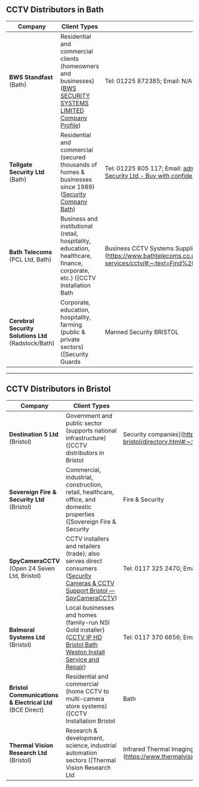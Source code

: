 
## CCTV Distributors in Bath

| **Company** | **Client Types** | **Contact** | **Address** | **Brands Distributed** |
|-------------|------------------|-------------|-------------|------------------------|
| **BWS Standfast** (Bath) | Residential and commercial clients (homeowners and businesses) ([BWS SECURITY SYSTEMS LIMITED Company Profile](https://www.dnb.com/business-directory/company-profiles.bws_security_systems_limited.0910b3ee067c923276a66353f654fade.html#:~:text=Haris%20Khan%20See%20more%20contacts,Investigation%20and%20Security%20Services)) | Tel: 01225 872385; Email: N/A ([B W S Standfast, Bath | Burglar Alarms & Security Systems - Yell](https://www.yell.com/biz/b-w-s-standfast-bath-3181153/#:~:text=Call)) | Unit 11, Church Farm Business Park, Corston, Bath BA2 9AP ([B W S Standfast, Bath | Burglar Alarms & Security Systems - Yell](https://www.yell.com/biz/b-w-s-standfast-bath-3181153/#:~:text=5,39)) | Not disclosed (installs various major security brands) |
| **Tollgate Security Ltd** (Bath) | Residential and commercial (secured thousands of homes & businesses since 1989) ([Security Company Bath](https://www.tollgatesecurity.co.uk/#:~:text=Tollgate%20Security%20was%20established%20with,to%20provide%20its%20clients%20with)) | Tel: 01225 805 117; Email: admin@tollgatesecurity.co.uk ([Tollgate Security Ltd - Buy with confidence](https://www.buywithconfidence.gov.uk/profile/tollgate-security-ltd/6387/#:~:text=Tollgate%20Security%20Ltd%20,See)) | The Old Joinery, Oxford Place, Combe Down, Bath BA2 5HW ([Tollgate Security, Bath | Burglar Alarms & Security Systems - Yell](https://www.yell.com/biz/tollgate-security-bath-6818129/#:~:text=,39)) | Not specified (uses “world-class” security solutions) |
| **Bath Telecoms** (PCL Ltd, Bath) | Business and institutional (retail, hospitality, education, healthcare, finance, corporate, etc.) ([CCTV Installation Bath | Business CCTV Systems Supplier](https://www.bathtelecoms.co.uk/products-services/cctv/#:~:text=Find%20Out%20More%20About%20CCTV,For)) | Tel: 01225 311 136; Email: N/A ([CCTV Installation Bath | Business CCTV Systems Supplier](https://www.bathtelecoms.co.uk/products-services/cctv/#:~:text=)) | Bath, Somerset (service area; contact via phone) ([CCTV Installation Bath | Business CCTV Systems Supplier](https://www.bathtelecoms.co.uk/products-services/cctv/#:~:text=)) | Not specified (integrates latest CCTV technologies) |
| **Cerebral Security Solutions Ltd** (Radstock/Bath) | Corporate, education, hospitality, farming (public & private sectors) ([Security Guards | Manned Security BRISTOL | Security Firm BRISTOL](https://cerebralsecurity.co.uk/#:~:text=Cerebral%20Security%20Solutions%20Bristol)) | Tel: 01761 231 840; Email: info@cerebralsecurity.co.uk ([Security CCTV Services BRISTOL, BATH & Surrounding Areas | Call 01761 231840](https://cerebralsecurity.co.uk/electronic-security/cctv/#:~:text=,info%40cerebralsecurity.co.uk)) | Welton Bibby & Baron, Station Rd, Midsomer Norton, Radstock BA3 2BE ([Cerebral Security Solutions | Leads FM](https://leadsfm.com/company/cerebral-security-solutions#:~:text=Company%20Address%3A)) | Not specified (provides advanced CCTV & security systems) |

---

## CCTV Distributors in Bristol

| **Company** | **Client Types** | **Contact** | **Address** | **Brands Distributed** |
|-------------|------------------|-------------|-------------|------------------------|
| **Destination 5 Ltd** (Bristol) | Government and public sector (supports national infrastructure) ([CCTV distributors in Bristol | Security companies](https://www.sourcesecurity.com/companies/cctv-distributors-bristol/directory.html#:~:text=Destination%205%20is%20a%20provider,and%20to%20assist%20operative%20safety)) | Tel: 0117 330 5476; Email: N/A ([Destination 5 Ltd, Bristol, United Kingdom (UK) | Contact Destination ...](https://www.sourcesecurity.com/companies/destination-5-ltd.html#:~:text=Destination%205%20Ltd%2C%20Bristol%2C%20United,0%29%20117%20330%205476)) | 17 Bourne Close, Kingswood, Bristol BS15 8AY ([Destination 5 Ltd, Bristol, United Kingdom (UK) | Contact Destination ...](https://www.sourcesecurity.com/companies/destination-5-ltd.html#:~:text=Destination%205%20Ltd%2C%20Bristol%2C%20United,0%29%20117%20330%205476)) | Not specified (integrator for various systems) |
| **Sovereign Fire & Security Ltd** (Bristol) | Commercial, industrial, construction, retail, healthcare, office, and domestic properties ([Sovereign Fire & Security | Fire & Security | Call Us Today](https://www.sovereignfireandsecurity.co.uk/#:~:text=Innovative%20Fire%2C%20Life%20Safety%20%26,Health%2C%20Office%20%26%20Domestic%20Properties)) | Tel: 0345 189 9808; Email: N/A ([Sovereign Fire & Security | Fire & Security | Call Us Today](https://www.sovereignfireandsecurity.co.uk/#:~:text=)) | Unit 7a St Martins Ind. Park, Avonmouth, Bristol BS11 0RS ([Sovereign Fire & Security | Fire & Security | Call Us Today](https://www.sovereignfireandsecurity.co.uk/#:~:text=Bristol%20Office)) | Not specified (variety of security system brands; NSI Gold accredited) |
| **SpyCameraCCTV** (Open 24 Seven Ltd, Bristol) | CCTV installers and retailers (trade); also serves direct consumers ([Security Cameras & CCTV Support Bristol — SpyCameraCCTV](https://www.spycameracctv.com/pages/trade?srsltid=AfmBOooJohawBIzcIqPSy0NyldnTuHMcDoAoz4LOC49yFzjhh3irjtw7#:~:text=Based%20in%20Bristol%2C%20we%20offer,touch%20for%20our%20best%20offers)) | Tel: 0117 325 2470; Email: sales@spycameracctv.com ([Get in Touch With Us | SpyCameraCCTV](https://www.spycameracctv.com/pages/contact#:~:text=Email%3A%C2%A0sales%40spycameracctv)) | Unit 3 Netham View Ind. Park, Netham Rd, Bristol BS5 9PQ ([Security Cameras & CCTV Support Bristol — SpyCameraCCTV](https://www.spycameracctv.com/pages/trade?srsltid=AfmBOooJohawBIzcIqPSy0NyldnTuHMcDoAoz4LOC49yFzjhh3irjtw7#:~:text=Image%3A%20Open%2024%20Seven%20,Find%20Us)) | Hikvision (Authorised Sub-Distributor) ([Security Cameras & CCTV Support Bristol — SpyCameraCCTV](https://www.spycameracctv.com/pages/trade?srsltid=AfmBOooJohawBIzcIqPSy0NyldnTuHMcDoAoz4LOC49yFzjhh3irjtw7#:~:text=match%20at%20L296%20We%20are,latest%20stock%20at%20great%20prices)) |
| **Balmoral Systems Ltd** (Bristol) | Local businesses and homes (family-run NSI Gold installer) ([CCTV IP HD Bristol Bath Weston Install Service and Repair](https://balmoralsystems.co.uk/products/cctv/#:~:text=,and%20safety%20ConstructionLine%20and%20SafeContractor)) | Tel: 0117 370 6656; Email: N/A ([Balmoral Systems Ltd, Bristol | Fire Alarms - Yell](https://www.yell.com/biz/balmoral-systems-ltd-bristol-3734950/#:~:text=Call)) | Unit 3 Brunel Lock Dev., Smeaton Rd, Bristol BS1 6SE ([Balmoral Systems Ltd, Bristol | Fire Alarms - Yell](https://www.yell.com/biz/balmoral-systems-ltd-bristol-3734950/#:~:text=,39)) | Samsung, Panasonic, Pelco, Avigilon, Hikvision, Honeywell, Dahua, Mobotix, etc. ([CCTV IP HD Bristol Bath Weston Install Service and Repair](https://balmoralsystems.co.uk/products/cctv/#:~:text=Leading%20brands%20including%20%C2%A0Samsung%2C%20Panasonic%2C,Pro%2C%20Mobotix%20and%20many%20others)) |
| **Bristol Communications & Electrical Ltd** (BCE Direct) | Residential and commercial (home CCTV to multi-camera store systems) ([CCTV Installation Bristol | Bath | Installers | Surveillance | Supply and Install – BCE Direct CCTV & Networking](https://www.bcedirect.co.uk/pages/cctv-installation-bristol-bath-and-the-surrounding-areas#:~:text=CCTV%20Systems%20Bristol%20and%20Bath)) | Tel: 0117 978 4999; Email: sales@bcedirect.co.uk ([Bristol Communications and Electrical LTD | Products, Reviews ...](https://www.onbuy.com/gb/shop/bristol-communications-and-electrical-ltd/#:~:text=Bristol%20Communications%20and%20Electrical%20LTD,12%20reviews)) | 4 Crantock Avenue, Bristol BS13 7QW ([Bristol Communications & Electrical Ltd, Bristol | Computer Networking & Cabling - Yell](https://www.yell.com/biz/bristol-communications-and-electrical-ltd-bristol-9778969/#:~:text=,39)) | Hikvision (primary installation brand) ([CCTV Installation Bristol | Bath | Installers | Surveillance | Supply and Install – BCE Direct CCTV & Networking](https://www.bcedirect.co.uk/pages/cctv-installation-bristol-bath-and-the-surrounding-areas#:~:text=systems%2C%20our%20main%20Brand%20for,the%20performance%20of%20the%20Hikvision)) |
| **Thermal Vision Research Ltd** (Bristol) | Research & development, science, industrial automation sectors ([Thermal Vision Research Ltd | Infrared Thermal Imaging Solutions](https://www.thermalvisionresearch.co.uk/#:~:text=Solutions%20www,in%20research%2C%20science%2C%20and%20automation)) | Tel: 0333 200 4667; Email: info@thermalvisionresearch.co.uk | 2530 The Quadrant, Aztec West, Bristol BS32 4AQ ([FLIR Thermal Imaging Products | Thermographic Cameras Supplier](https://www.thermalvisionresearch.co.uk/products/#:~:text=2530%20The%20Quadrant%20Aztec%20West,Bristol%20BS32%204AQ)) | Teledyne FLIR (thermal imaging cameras) ([TVR: Masters of thermal vision - Issuu](https://issuu.com/baitmedialibrary/docs/ipn735/s/57048537#:~:text=TVR%3A%20Masters%20of%20thermal%20vision,designed%20for%20specialist%20R%26D%20applications)) |

